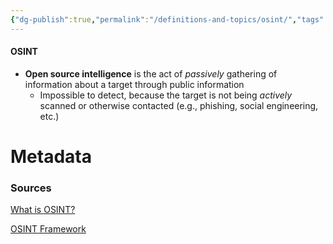 ```yaml
---
{"dg-publish":true,"permalink":"/definitions-and-topics/osint/","tags":["defs_sec"]}
---
```


#### OSINT
- **Open source intelligence** is the act of *passively* gathering of information about a target through public information
	- Impossible to detect, because the target is not being *actively* scanned or otherwise contacted (e.g., phishing, social engineering, etc.)





# Metadata

### Sources

[What is OSINT?](https://www.varonis.com/blog/what-is-osint)

[OSINT Framework](https://osintframework.com/)


